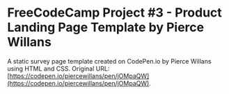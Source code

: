 # FreeCodeCamp Project #3 - Product Landing Page Template by Pierce Willans

A static survey page template created on CodePen.io by Pierce Willans using HTML and CSS. Original URL: [https://codepen.io/piercewillans/pen/jOMpaQW](https://codepen.io/piercewillans/pen/jOMpaQW).

